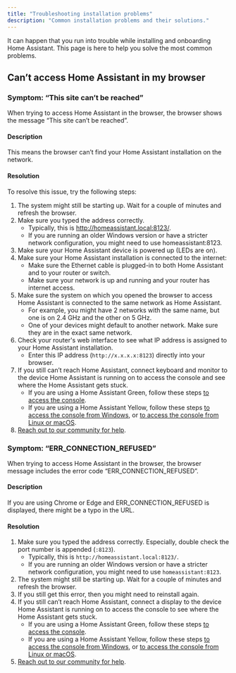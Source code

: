 ```yaml
---
title: "Troubleshooting installation problems"
description: "Common installation problems and their solutions."
---
```


It can happen that you run into trouble while installing and onboarding Home Assistant. This page is here to help you solve the most common problems.

## Can’t access Home Assistant in my browser

### Symptom: “This site can’t be reached”

When trying to access Home Assistant in the browser, the browser shows the message “This site can’t be reached”.

#### Description

This means the browser can’t find your Home Assistant installation on the network.

#### Resolution

To resolve this issue, try the following steps:

1. The system might still be starting up. Wait for a couple of minutes and refresh the browser.
2. Make sure you typed the address correctly.
   - Typically, this is http://homeassistant.local:8123/.
   - If you are running an older Windows version or have a stricter network configuration, you might need to use homeassistant:8123.
3. Make sure your Home Assistant device is powered up (LEDs are on).
4. Make sure your Home Assistant installation is connected to the internet:
   - Make sure the Ethernet cable is plugged-in to both Home Assistant and to your router or switch.
   - Make sure your network is up and running and your router has internet access.
5. Make sure the system on which you opened the browser to access Home Assistant is connected to the same network as Home Assistant.
   - For example, you might have 2 networks with the same name, but one is on 2.4&nbsp;GHz and the other on 5&nbsp;GHz.
   - One of your devices might default to another network. Make sure they are in the exact same network.
6. Check your router's web interface to see what IP address is assigned to your Home Assistant installation.
   - Enter this IP address (`http://x.x.x.x:8123`) directly into your browser.
7. If you still can’t reach Home Assistant, connect keyboard and monitor to the device Home Assistant is running on to access the console and see where the Home Assistant gets stuck.
   - If you are using a Home Assistant Green, follow these steps [to access the console](https://green.home-assistant.io/guides/use-terminal/).
   - If you are using a Home Assistant Yellow, follow these steps [to access the console from Windows](https://yellow.home-assistant.io/guides/use-serial-console-windows/), or [to access the console from Linux or macOS](https://yellow.home-assistant.io/guides/use-serial-console-linux-macos/).
8. [Reach out to our community for help](https://www.home-assistant.io/help/).

### Symptom: “ERR_CONNECTION_REFUSED”

When trying to access Home Assistant in the browser, the browser message includes the error code “ERR_CONNECTION_REFUSED”.

#### Description

If you are using Chrome or Edge and ERR_CONNECTION_REFUSED is displayed, there might be a typo in the URL.

#### Resolution

1. Make sure you typed the address correctly. Especially, double check the port number is appended (`:8123`).
   - Typically, this is `http://homeassistant.local:8123/`.
   - If you are running an older Windows version or have a stricter network configuration, you might need to use `homeassistant:8123`.
2. The system might still be starting up. Wait for a couple of minutes and refresh the browser.
3. If you still get this error, then you might need to reinstall again.
4. If you still can’t reach Home Assistant, connect a display to the device Home Assistant is running on to access the console to see where the Home Assistant gets stuck.
   - If you are using a Home Assistant Green, follow these steps [to access the console](https://green.home-assistant.io/guides/use-terminal/).
   - If you are using a Home Assistant Yellow, follow these steps [to access the console from Windows](https://yellow.home-assistant.io/guides/use-serial-console-windows/), or [to access the console from Linux or macOS](https://yellow.home-assistant.io/guides/use-serial-console-linux-macos/).
5. [Reach out to our community for help](https://www.home-assistant.io/help/).

